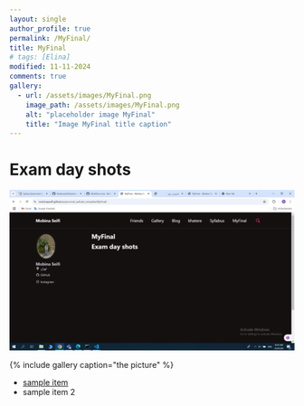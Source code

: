 ```yaml
---
layout: single
author_profile: true
permalink: /MyFinal/
title: MyFinal
# tags: [Elina]
modified: 11-11-2024
comments: true
gallery:
  - url: /assets/images/MyFinal.png
    image_path: /assets/images/MyFinal.png
    alt: "placeholder image MyFinal"
    title: "Image MyFinal title caption"
---
```


# Exam day shots

![Image MyFinal title caption](/assets/images/MyFinal.png)

{% include gallery caption="the picture" %}

- [sample item](https://fccourse.liara.run/)
- sample item 2
